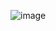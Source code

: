 ![image](https://user-images.githubusercontent.com/92513084/161149401-e6bef830-c993-43fc-afc8-67650f7dfb23.png)
